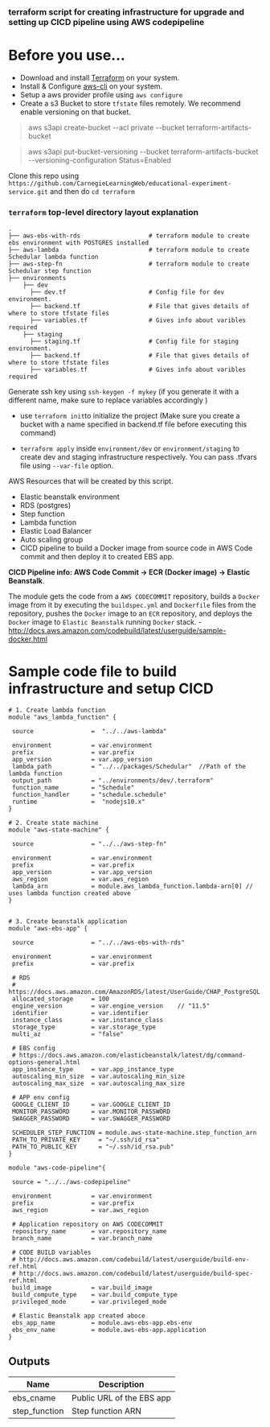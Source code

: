 ### terraform script for creating infrastructure for upgrade and setting up CICD pipeline using AWS codepipeline


# Before you use...
- Download and install [Terraform](https://www.terraform.io/downloads.html) on your system.
- Install & Configure [aws-cli](https://docs.aws.amazon.com/cli/latest/userguide/install-windows.html) on your system.
- Setup a aws provider profile using `aws configure`
- Create a s3 Bucket to store `tfstate` files remotely. We recommend enable versioning on that bucket.
>   aws s3api create-bucket --acl private --bucket terraform-artifacts-bucket

>   aws s3api put-bucket-versioning --bucket terraform-artifacts-bucket --versioning-configuration Status=Enabled



Clone this repo using `https://github.com/CarnegieLearningWeb/educational-experiment-service.git` and then do `cd terraform`


### `terraform` top-level directory layout explanation 
    .
    ├── aws-ebs-with-rds                   # terraform module to create ebs environment with POSTGRES installed
    ├── aws-lambda                         # terraform module to create Schedular lambda function
    ├── aws-step-fn                        # terraform module to create Schedular step function 
    ├── environments                        
        ├── dev                   
          ├── dev.tf                       # Config file for dev environment.
          ├── backend.tf                   # File that gives details of where to store tfstate files
          ├── variables.tf                 # Gives info about varibles required 
        ├── staging                   
          ├── staging.tf                   # Config file for staging environment.
          ├── backend.tf                   # File that gives details of where to store tfstate files
          ├── variables.tf                 # Gives info about varibles required 
          
          
 
 Generate ssh key using `ssh-keygen -f mykey` (if you generate it with a different name, make sure to replace variables accordingly )
 
 
 - use `terraform init`to initialize the project (Make sure you create a bucket with a name specified in backend.tf file before executing this command)
 
 - `terraform apply` inside `environment/dev` or `environment/staging`  to create dev and staging infrastructure respectively. You can pass .tfvars file using `--var-file` option.
 
 
 AWS Resources that will be created by this script.
 
 -  Elastic beanstalk environment
 -  RDS (postgres)
 -  Step function 
 -  Lambda function
 -  Elastic Load Balancer
 -  Auto scaling group
 -  CICD pipeline to build a Docker image from source code in AWS Code commit and then deploy it to created EBS app.
 
 
 
**CICD Pipeline info: AWS Code Commit -> ECR (Docker image) -> Elastic Beanstalk**.

The module gets the code from a ``AWS CODECOMMIT`` repository, builds a ``Docker`` image from it by executing the ``buildspec.yml`` and ``Dockerfile`` files from the repository,
pushes the ``Docker`` image to an ``ECR`` repository, and deploys the ``Docker`` image to ``Elastic Beanstalk`` running ``Docker`` stack.
    - http://docs.aws.amazon.com/codebuild/latest/userguide/sample-docker.html
    
    
 # Sample code file to build infrastructure and setup CICD
 
 ```hcl
# 1. Create lambda function 
module "aws_lambda_function" {

  source                =  "../../aws-lambda"

  environment           = var.environment 
  prefix                = var.prefix 
  app_version           = var.app_version 
  lambda_path           = "../../packages/Schedular"  //Path of the lambda function 
  output_path           = "../environments/dev/.terraform" 
  function_name         = "Schedule" 
  function_handler      = "schedule.schedule"
  runtime               =  "nodejs10.x"
}

# 2. Create state machine 
module "aws-state-machine" {

  source                = "../../aws-step-fn"

  environment           = var.environment 
  prefix                = var.prefix 
  app_version           = var.app_version 
  aws_region            = var.aws_region
  lambda_arn            = module.aws_lambda_function.lambda-arn[0] // uses lambda function created above
}


# 3. Create beanstalk application
module "aws-ebs-app" {

  source                = "../../aws-ebs-with-rds"

  environment           = var.environment
  prefix                = var.prefix 

  # RDS
  # https://docs.aws.amazon.com/AmazonRDS/latest/UserGuide/CHAP_PostgreSQL.html
  allocated_storage     = 100
  engine_version        = var.engine_version    // "11.5"
  identifier            = var.identifier
  instance_class        = var.instance_class
  storage_type          = var.storage_type
  multi_az              = "false"
  
  # EBS config
  # https://docs.aws.amazon.com/elasticbeanstalk/latest/dg/command-options-general.html
  app_instance_type     = var.app_instance_type
  autoscaling_min_size  = var.autoscaling_min_size
  autoscaling_max_size  = var.autoscaling_max_size

  # APP env config
  GOOGLE_CLIENT_ID      = var.GOOGLE_CLIENT_ID
  MONITOR_PASSWORD      = var.MONITOR_PASSWORD  
  SWAGGER_PASSWORD      = var.SWAGGER_PASSWORD 
  
  SCHEDULER_STEP_FUNCTION = module.aws-state-machine.step_function_arn
  PATH_TO_PRIVATE_KEY     = "~/.ssh/id_rsa"
  PATH_TO_PUBLIC_KEY      = "~/.ssh/id_rsa.pub"
}

module "aws-code-pipeline"{

  source = "../../aws-codepipeline"

  environment           = var.environment 
  prefix                = var.prefix 
  aws_region            = var.aws_region

  # Application repository on AWS CODECOMMIT 
  repository_name       = var.repository_name
  branch_name           = var.branch_name

  # CODE BUILD variables
  # http://docs.aws.amazon.com/codebuild/latest/userguide/build-env-ref.html
  # http://docs.aws.amazon.com/codebuild/latest/userguide/build-spec-ref.html
  build_image           = var.build_image
  build_compute_type    = var.build_compute_type
  privileged_mode       = var.privileged_mode

  # Elastic Beanstalk app created aboce
  ebs_app_name          = module.aws-ebs-app.ebs-env
  ebs_env_name          = module.aws-ebs-app.application
}
```

## Outputs

| Name | Description |
|------|-------------|
| ebs_cname | Public URL of the EBS app|
| step_function | Step function ARN |
